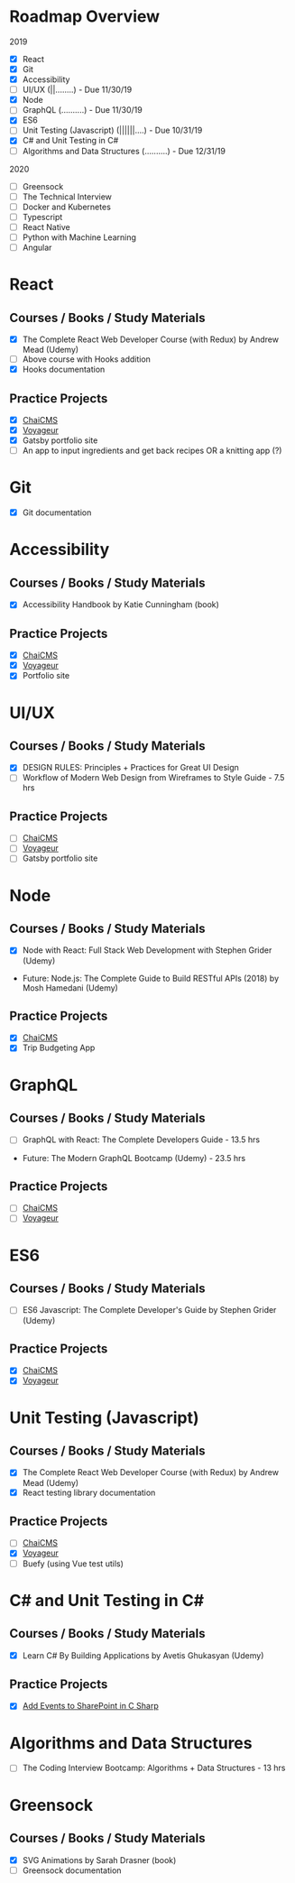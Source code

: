 # Roadmap Overview
2019
- [x] React
- [x] Git
- [x] Accessibility
- [ ] UI/UX (||........) - Due 11/30/19
- [x] Node
- [ ] GraphQL (..........) - Due 11/30/19
- [x] ES6
- [ ] Unit Testing (Javascript) (||||||....) - Due 10/31/19 
- [x] C# and Unit Testing in C#
- [ ] Algorithms and Data Structures (..........) - Due 12/31/19

2020
- [ ] Greensock
- [ ] The Technical Interview
- [ ] Docker and Kubernetes
- [ ] Typescript
- [ ] React Native
- [ ] Python with Machine Learning
- [ ] Angular

# React

## Courses / Books / Study Materials
- [x] The Complete React Web Developer Course (with Redux) by Andrew Mead (Udemy)
- [ ] Above course with Hooks addition
- [x] Hooks documentation

## Practice Projects
- [x] [ChaiCMS](https://github.com/jamenamcinteer/chaicms)
- [x] [Voyageur](https://github.com/jamenamcinteer/voyageur)
- [x] Gatsby portfolio site
- [ ] An app to input ingredients and get back recipes OR a knitting app (?)

# Git
- [x] Git documentation

# Accessibility
## Courses / Books / Study Materials
- [x] Accessibility Handbook by Katie Cunningham (book)

## Practice Projects
- [x] [ChaiCMS](https://github.com/jamenamcinteer/chaicms)
- [x] [Voyageur](https://github.com/jamenamcinteer/voyageur)
- [x] Portfolio site

# UI/UX
## Courses / Books / Study Materials
- [x] DESIGN RULES: Principles + Practices for Great UI Design
- [ ] Workflow of Modern Web Design from Wireframes to Style Guide - 7.5 hrs

## Practice Projects
- [ ] [ChaiCMS](https://github.com/jamenamcinteer/chaicms)
- [ ] [Voyageur](https://github.com/jamenamcinteer/voyageur)
- [ ] Gatsby portfolio site

# Node
## Courses / Books / Study Materials
- [x] Node with React: Full Stack Web Development with Stephen Grider (Udemy)
- Future: Node.js: The Complete Guide to Build RESTful APIs (2018) by Mosh Hamedani (Udemy)

## Practice Projects
- [x] [ChaiCMS](https://github.com/jamenamcinteer/chaicms)
- [x] Trip Budgeting App

# GraphQL
## Courses / Books / Study Materials
- [ ] GraphQL with React: The Complete Developers Guide - 13.5 hrs
- Future: The Modern GraphQL Bootcamp (Udemy) - 23.5 hrs

## Practice Projects
- [ ] [ChaiCMS](https://github.com/jamenamcinteer/chaicms)
- [ ] [Voyageur](https://github.com/jamenamcinteer/voyageur)

# ES6
## Courses / Books / Study Materials
- [ ] ES6 Javascript: The Complete Developer's Guide by Stephen Grider (Udemy)

## Practice Projects
- [x] [ChaiCMS](https://github.com/jamenamcinteer/chaicms)
- [x] [Voyageur](https://github.com/jamenamcinteer/voyageur)

# Unit Testing (Javascript)
## Courses / Books / Study Materials
- [x] The Complete React Web Developer Course (with Redux) by Andrew Mead (Udemy)
- [x] React testing library documentation

## Practice Projects
- [ ] [ChaiCMS](https://github.com/jamenamcinteer/chaicms)
- [x] [Voyageur](https://github.com/jamenamcinteer/voyageur)
- [ ] Buefy (using Vue test utils)

# C# and Unit Testing in C#
## Courses / Books / Study Materials
- [x] Learn C# By Building Applications by Avetis Ghukasyan (Udemy)

## Practice Projects
- [x] [Add Events to SharePoint in C Sharp](https://github.com/jamenamcinteer/Add-Events-to-SharePoint-in-C-Sharp)

# Algorithms and Data Structures
- [ ] The Coding Interview Bootcamp: Algorithms + Data Structures - 13 hrs

# Greensock
## Courses / Books / Study Materials
- [x] SVG Animations by Sarah Drasner (book)
- [ ] Greensock documentation
